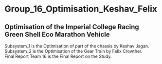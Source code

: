 # Group_16_Optimisation_Keshav_Felix

## Optimisation of the Imperial College Racing Green Shell Eco Marathon Vehicle

Subsystem_1 is the Optimisation of part of the chassis by Keshav Jagan.   
Subsystem_2 is the Optimisation of the Gear Train by Felix Crowther.  
Final Report Team 16 is the Final Report on the Study.  
